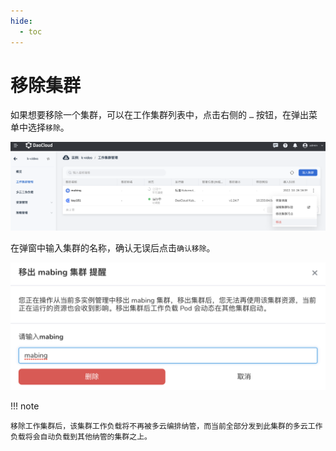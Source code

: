 ```yaml
---
hide:
  - toc
---
```


# 移除集群

如果想要移除一个集群，可以在工作集群列表中，点击右侧的 `…` 按钮，在弹出菜单中选择`移除`。

![removal](../images/removecl01.png)

在弹窗中输入集群的名称，确认无误后点击`确认移除`。

![removal](../images/removecl02.png)

!!! note

    移除工作集群后，该集群工作负载将不再被多云编排纳管，而当前全部分发到此集群的多云工作负载将会自动负载到其他纳管的集群之上。

